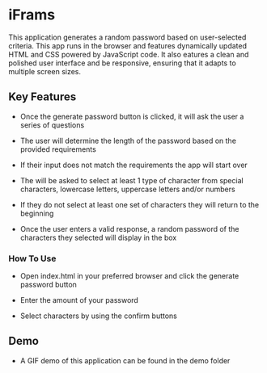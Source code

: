 # iFrams

This application generates a random password based on user-selected criteria. This app runs in the browser and features dynamically updated HTML and CSS powered by JavaScript code. It also eatures a clean and polished user interface and be responsive, ensuring that it adapts to multiple screen sizes.

## Key Features

* Once the generate password button is clicked, it will ask the user a series of questions

* The user will determine the length of the password based on the provided requirements

* If their input does not match the requirements the app will start over

* The will be asked to select at least 1 type of character from special characters, lowercase letters, uppercase letters and/or numbers

* If they do not select at least one set of characters they will return to the beginning

* Once the user enters a valid response, a random password of the characters they selected will display in the box

### How To Use

* Open index.html in your preferred browser and click the generate password button

* Enter the amount of your password

* Select characters by using the confirm buttons

## Demo

* A GIF demo of this application can be found in the demo folder
